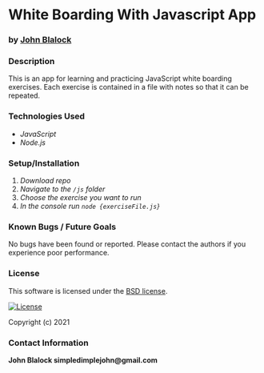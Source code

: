 # __White Boarding With Javascript App__
### by [John Blalock](https://github.com/simpledimplejohn) 

### __Description__
This is an app for learning and practicing JavaScript white boarding exercises.  Each exercise is contained in a file with notes so that it can be repeated.

### __Technologies Used__

* _JavaScript_
* _Node.js_


### __Setup/Installation__

1. _Download repo_ 
2. _Navigate to the `/js` folder_
3. _Choose the exercise you want to run_
4. _In the console run `node {exerciseFile.js}`_


### __Known Bugs / Future Goals__
No bugs have been found or reported. Please contact the authors if you experience poor performance.



### __License__
This software is licensed under the [BSD license](license.txt).

[![License](https://img.shields.io/badge/License-BSD%202--Clause-orange.svg)](https://opensource.org/licenses/BSD-2-Clause)

Copyright (c) 2021 

### __Contact Information__
 __John Blalock simpledimplejohn@gmail.com__
